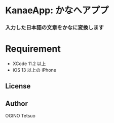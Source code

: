 # KanaeApp: かなへアププ
### 入力した日本語の文章をかなに変換します

# Requirement

- XCode 11.2 以上
- iOS 13 以上の iPhone

## License

## Author

OGINO Tetsuo
